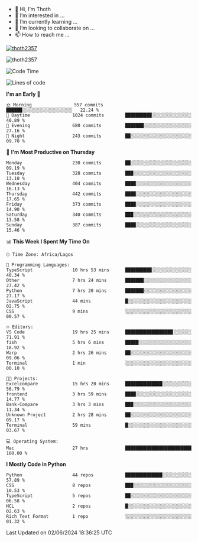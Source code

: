 <!---
thoth2357/thoth2357 is a ✨ special ✨ repository because its `README.md` (this file) appears on your GitHub profile.
You can click the Preview link to take a look at your changes.
--->

- 👋 Hi, I’m Thoth
- 👀 I’m interested in ...
- 🌱 I’m currently learning ...
- 💞️ I’m looking to collaborate on ...
- 📫 How to reach me ...


<p align="left"> <a href="https://github.com/ryo-ma/github-profile-trophy"><img src="https://github-profile-trophy.vercel.app/?username=thoth2357&theme=gruvbox&no-bg=true&no-frame=false&title=MultiLanguage,Commits,Repositories,Stars,Followers,PullRequest,Reviews,Issues" alt="thoth2357" /></a> </p>

<p align="left"> <img src="https://komarev.com/ghpvc/?username=thoth2357&label=Profile%20views&color=0e75b6&style=flat" alt="thoth2357" /> </p>

<!--START_SECTION:waka-->
![Code Time](http://img.shields.io/badge/Code%20Time-2%2C996%20hrs%2023%20mins-blue)

![Lines of code](https://img.shields.io/badge/From%20Hello%20World%20I%27ve%20Written-30.9%20million%20lines%20of%20code-blue)

**I'm an Early 🐤** 

```text
🌞 Morning                557 commits         ██████░░░░░░░░░░░░░░░░░░░   22.24 % 
🌆 Daytime                1024 commits        ██████████░░░░░░░░░░░░░░░   40.89 % 
🌃 Evening                680 commits         ███████░░░░░░░░░░░░░░░░░░   27.16 % 
🌙 Night                  243 commits         ██░░░░░░░░░░░░░░░░░░░░░░░   09.70 % 
```
📅 **I'm Most Productive on Thursday** 

```text
Monday                   230 commits         ██░░░░░░░░░░░░░░░░░░░░░░░   09.19 % 
Tuesday                  328 commits         ███░░░░░░░░░░░░░░░░░░░░░░   13.10 % 
Wednesday                404 commits         ████░░░░░░░░░░░░░░░░░░░░░   16.13 % 
Thursday                 442 commits         ████░░░░░░░░░░░░░░░░░░░░░   17.65 % 
Friday                   373 commits         ████░░░░░░░░░░░░░░░░░░░░░   14.90 % 
Saturday                 340 commits         ███░░░░░░░░░░░░░░░░░░░░░░   13.58 % 
Sunday                   387 commits         ████░░░░░░░░░░░░░░░░░░░░░   15.46 % 
```


📊 **This Week I Spent My Time On** 

```text
🕑︎ Time Zone: Africa/Lagos

💬 Programming Languages: 
TypeScript               10 hrs 53 mins      ██████████░░░░░░░░░░░░░░░   40.34 % 
Other                    7 hrs 24 mins       ███████░░░░░░░░░░░░░░░░░░   27.42 % 
Python                   7 hrs 20 mins       ███████░░░░░░░░░░░░░░░░░░   27.17 % 
JavaScript               44 mins             █░░░░░░░░░░░░░░░░░░░░░░░░   02.75 % 
CSS                      9 mins              ░░░░░░░░░░░░░░░░░░░░░░░░░   00.57 % 

🔥 Editors: 
VS Code                  19 hrs 25 mins      ██████████████████░░░░░░░   71.91 % 
fish                     5 hrs 6 mins        █████░░░░░░░░░░░░░░░░░░░░   18.92 % 
Warp                     2 hrs 26 mins       ██░░░░░░░░░░░░░░░░░░░░░░░   09.06 % 
Terminal                 1 min               ░░░░░░░░░░░░░░░░░░░░░░░░░   00.10 % 

🐱‍💻 Projects: 
Excelcompare             15 hrs 20 mins      ██████████████░░░░░░░░░░░   56.79 % 
frontend                 3 hrs 59 mins       ████░░░░░░░░░░░░░░░░░░░░░   14.77 % 
Bank-Compare             3 hrs 3 mins        ███░░░░░░░░░░░░░░░░░░░░░░   11.34 % 
Unknown Project          2 hrs 28 mins       ██░░░░░░░░░░░░░░░░░░░░░░░   09.17 % 
Terminal                 59 mins             █░░░░░░░░░░░░░░░░░░░░░░░░   03.67 % 

💻 Operating System: 
Mac                      27 hrs              █████████████████████████   100.00 % 
```

**I Mostly Code in Python** 

```text
Python                   44 repos            ██████████████░░░░░░░░░░░   57.89 % 
CSS                      8 repos             ███░░░░░░░░░░░░░░░░░░░░░░   10.53 % 
TypeScript               5 repos             ██░░░░░░░░░░░░░░░░░░░░░░░   06.58 % 
HCL                      2 repos             █░░░░░░░░░░░░░░░░░░░░░░░░   02.63 % 
Rich Text Format         1 repo              ░░░░░░░░░░░░░░░░░░░░░░░░░   01.32 % 
```




 Last Updated on 02/06/2024 18:36:25 UTC
<!--END_SECTION:waka-->
<!--![](http://github-profile-summary-cards.vercel.app/api/cards/profile-details?username=thoth2357&theme=2077)

![](http://github-profile-summary-cards.vercel.app/api/cards/stats?username=thoth2357&theme=2077)![](http://github-profile-summary-cards.vercel.app/api/cards/productive-time?username=thoth2357&theme=2077&utcOffset=8) -->
